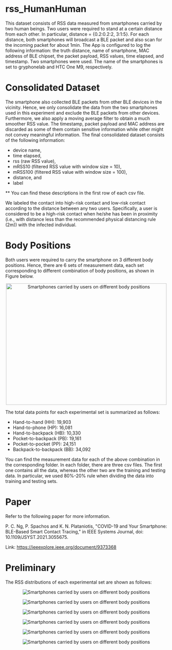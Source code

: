 # rss_HumanHuman
This dataset consists of RSS data measured from smartphones carried by two human beings. Two users were required to stand at a certain distance from each other. In particular, distance = {0.2:0.2:2, 3:1:5}. For each distance, both smartphones will broadcast a BLE packet and also scan for the incoming packet for about 1min. The App is configured to log the following information: the truth distance, name of smartphone, MAC address of BLE chipset, the packet payload, RSS values, time elapsed, and timestamp. Two smartphones were used. The name of the smartphones is set to gryphonelab and HTC One M9, respectively. 

# Consolidated Dataset
The smartphone also collected BLE packets from other BLE devices in the vicinity. Hence, we only consolidate the data from the two smartphones used in this experiment and exclude the BLE packets from other devices. Furthermore, we also apply a moving average filter to obtain a much smoother RSS value. The timestamp, packet payload and MAC address are discarded as some of them contain sensitive information while other might not convey meaningful information. The final consolidated dataset consists of the following information:
<ul>
  <li>device name,</li>
  <li>time elapsed,</li>
  <li>rss (raw RSS value),</li>
  <li>mRSS10 (filtered RSS value with window size = 10),</li>
  <li>mRSS100 (filtered RSS value with window size = 100),</li>
  <li>distance, and</li>
  <li>label </li>
</ul>
** You can find these descriptions in the first row of each csv file.

We labeled the contact into high-risk contact and low-risk contact according to the distance between any two users. Specifically, a user is considered to be a high-risk contact when he/she has been in proximity (i.e., with distance less than the recommended physical distancing rule (2m)) with the infected individual.


# Body Positions
Both users were required to carry the smartphone on 3 different body positions.
Hence, there are 6 sets of measurement data, each set corresponding to different combination of body positions, as shown in Figure below.

<p align="center">
  <img alt="Smartphones carried by users on different body positions" 
       width="500" height="378"
       src="/_Figure/bodyPosition.png" />
</p>

The total data points for each experimental set is summarized as follows:
<ul>
  <li>Hand-to-hand (HH): 19,903</li>
  <li>Hand-to-phone (HP): 16,081</li>
  <li>Hand-to-backpack (HB): 10,330</li>
  <li>Pocket-to-backpack (PB): 19,161</li>
  <li>Pocket-to-pocket (PP): 24,151</li>
  <li>Backpack-to-backpack (BB): 34,092</li>
</ul>
You can find the measurement data for each of the above combination in the corresponding folder. 
In each folder, there are three csv files. The first one contains all the data, whereas the other two are the training and testing data.
In particular, we used 80%-20% rule when dividing the data into training and testing sets.

# Paper
Refer to the following paper for more information.

P. C. Ng, P. Spachos and K. N. Plataniotis, "COVID-19 and Your Smartphone: BLE-Based Smart Contact Tracing," in IEEE Systems Journal, doi: 10.1109/JSYST.2021.3055675.

Link: https://ieeexplore.ieee.org/document/9373368


# Preliminary
The RSS distributions of each experimental set are shown as follows:
<p align="center">
  <img alt="Smartphones carried by users on different body positions" 
       src="/_Figure/hh.png" />
</p>

<p align="center">
  <img alt="Smartphones carried by users on different body positions" 
       src="/_Figure/hp.png" />
</p>

<p align="center">
  <img alt="Smartphones carried by users on different body positions" 
       src="/_Figure/hb.png" />
</p>

<p align="center">
  <img alt="Smartphones carried by users on different body positions" 
       src="/_Figure/pb.png" />
</p>

<p align="center">
  <img alt="Smartphones carried by users on different body positions" 
       src="/_Figure/pp.png" />
</p>

<p align="center">
  <img alt="Smartphones carried by users on different body positions" 
       src="/_Figure/bb.png" />
</p>


